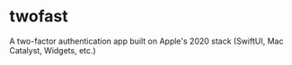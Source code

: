 # twofast
A two-factor authentication app built on Apple's 2020 stack (SwiftUI, Mac Catalyst, Widgets, etc.)
